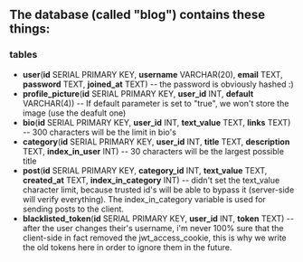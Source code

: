 ## The database (called "blog") contains these things:
### tables
- **user**(**id** SERIAL PRIMARY KEY, **username** VARCHAR(20), **email** TEXT, **password** TEXT, **joined_at** TEXT) -- the password is obviously hashed :)
- **profile_picture**(**id** SERIAL PRIMARY KEY, **user_id** INT, **default** VARCHAR(4)) -- If default parameter is set to "true", we won't store the image (use the deafult one)
- **bio**(**id** SERIAL PRIMARY KEY, **user_id** INT, **text_value** TEXT, **links** TEXT) -- 300 characters will be the limit in bio's
- **category**(**id** SERIAL PRIMARY KEY, **user_id** INT, **title** TEXT, **description** TEXT, **index_in_user** INT) -- 30 characters will be the largest possible title
- **post**(**id** SERIAL PRIMARY KEY, **category_id** INT, **text_value** TEXT, **created_at** TEXT, **index_in_category** INT) -- didn't set the text_value character limit, because trusted id's will be able to bypass it (server-side will verify everything). The index_in_category variable is used for sending posts to the client.
- **blacklisted_token**(**id** SERIAL PRIMARY KEY, **user_id** INT, **token** TEXT) -- after the user changes their's username, i'm never 100% sure that the client-side in fact removed the jwt_access_cookie, this is why we write the old tokens here in order to ignore them in the future.